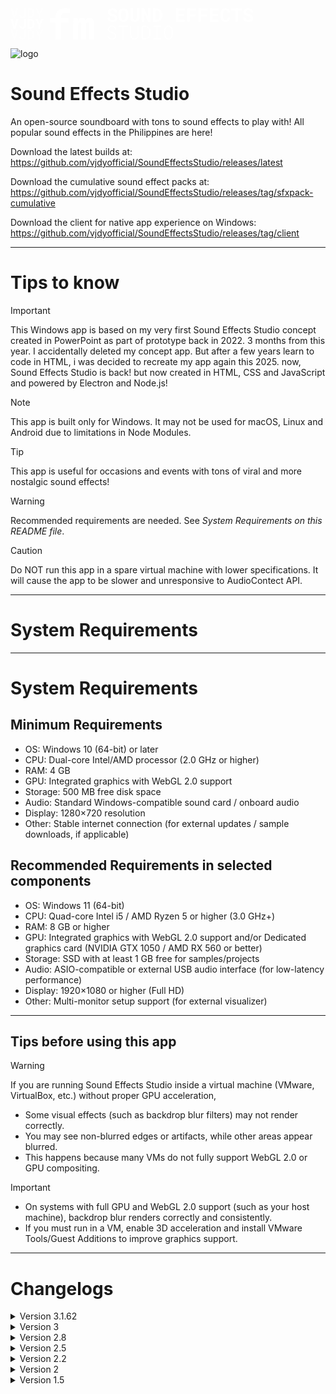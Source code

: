 <svg width="388" height="50" viewBox="0 0 388 50" fill="none" xmlns="http://www.w3.org/2000/svg">
<path d="M4.74093 32.6389L0 17.0081H3.3402L6.00158 27.2175L6.27095 28.2696L6.56187 27.2068L9.23403 17.0081H12.5742L7.82253 32.6389H4.74093Z" fill="white"/>
<path d="M21.7328 17.0081H24.7606L24.7713 27.8402C24.7642 28.5845 24.6205 29.2644 24.3403 29.8799C24.0674 30.4882 23.6903 31.0143 23.209 31.458C22.7277 31.9017 22.1602 32.2453 21.5066 32.4886C20.8601 32.7319 20.1633 32.8536 19.4162 32.8536C18.6261 32.8536 17.9078 32.7534 17.2613 32.553C16.6148 32.3526 16.0617 32.052 15.602 31.6512C15.135 31.2576 14.7723 30.7602 14.5137 30.159C14.2551 29.5578 14.1222 28.8529 14.115 28.0441H17.1535C17.1535 28.4163 17.1894 28.7419 17.2613 29.021C17.3331 29.3002 17.4409 29.5364 17.5845 29.7296C17.7713 29.9658 18.0155 30.1411 18.3172 30.2556C18.6189 30.3701 18.9853 30.4274 19.4162 30.4274C19.761 30.4274 20.0771 30.363 20.3644 30.2342C20.6518 30.0982 20.896 29.9157 21.0971 29.6866C21.2982 29.4576 21.4527 29.1857 21.5604 28.8708C21.6754 28.5487 21.7328 28.2052 21.7328 27.8402V17.0081Z" fill="white"/>
<path d="M27.5189 32.6389V17.0081H31.581C32.3065 17.0081 32.9853 17.0976 33.6175 17.2765C34.2496 17.4483 34.8243 17.6952 35.3414 18.0173C35.794 18.2821 36.1962 18.6077 36.5482 18.9942C36.9074 19.3735 37.2199 19.7886 37.4856 20.2395C37.7945 20.7906 38.0316 21.3989 38.1968 22.0645C38.3692 22.7301 38.4554 23.4386 38.4554 24.1901V25.4784C38.4554 26.2012 38.3764 26.8847 38.2183 27.5288C38.0603 28.173 37.8376 28.7634 37.5503 29.3002C37.2773 29.7797 36.9577 30.2234 36.5913 30.6314C36.225 31.0322 35.8227 31.3685 35.3845 31.6405C34.8745 31.9626 34.3106 32.2095 33.6929 32.3812C33.0823 32.553 32.4286 32.6389 31.7319 32.6389H27.5189ZM30.5682 19.4558V30.2127H31.7319C32.1054 30.2127 32.4538 30.1662 32.777 30.0731C33.1003 29.9801 33.3948 29.8441 33.6606 29.6652C33.9335 29.4791 34.1778 29.2429 34.3933 28.9566C34.6159 28.6632 34.8063 28.3232 34.9643 27.9368C35.0936 27.6004 35.1906 27.2282 35.2552 26.8203C35.3271 26.4052 35.363 25.9579 35.363 25.4784V24.1686C35.363 23.7178 35.3271 23.2919 35.2552 22.8911C35.1906 22.4832 35.0936 22.111 34.9643 21.7747C34.8063 21.3739 34.598 21.016 34.3394 20.7011C34.088 20.3862 33.7935 20.1286 33.4558 19.9282C33.1973 19.7779 32.9099 19.6634 32.5939 19.5846C32.285 19.4987 31.9474 19.4558 31.581 19.4558H30.5682Z" fill="white"/>
<path d="M46.1917 24.2116L49.2841 17.0081H52.6135L47.6786 27.2282L47.6679 32.6389H44.6509L44.6401 27.0994L39.7807 17.0081H43.0993L46.1917 24.2116Z" fill="white"/>
<path d="M4.74093 15.6308L0 0H3.3402L6.00158 10.2094L6.27095 11.2614L6.56187 10.1986L9.23403 0H12.5742L7.82253 15.6308H4.74093Z" fill="white" fill-opacity="0.5"/>
<path d="M21.7328 0H24.7606L24.7713 10.832C24.7642 11.5763 24.6205 12.2563 24.3403 12.8718C24.0674 13.4801 23.6903 14.0061 23.209 14.4499C22.7277 14.8936 22.1602 15.2371 21.5066 15.4805C20.8601 15.7238 20.1633 15.8455 19.4162 15.8455C18.6261 15.8455 17.9078 15.7453 17.2613 15.5449C16.6148 15.3445 16.0617 15.0439 15.602 14.6431C15.135 14.2495 14.7723 13.7521 14.5137 13.1509C14.2551 12.5497 14.1222 11.8447 14.115 11.036H17.1535C17.1535 11.4082 17.1894 11.7338 17.2613 12.0129C17.3331 12.292 17.4409 12.5282 17.5845 12.7215C17.7713 12.9576 18.0155 13.133 18.3172 13.2475C18.6189 13.362 18.9853 13.4193 19.4162 13.4193C19.761 13.4193 20.0771 13.3548 20.3644 13.226C20.6518 13.09 20.896 12.9075 21.0971 12.6785C21.2982 12.4495 21.4527 12.1775 21.5604 11.8626C21.6754 11.5406 21.7328 11.197 21.7328 10.832V0Z" fill="white" fill-opacity="0.5"/>
<path d="M27.5189 15.6308V0H31.581C32.3065 0 32.9853 0.0894617 33.6175 0.268385C34.2496 0.440152 34.8243 0.687066 35.3414 1.00913C35.794 1.27394 36.1962 1.59958 36.5482 1.98605C36.9074 2.36537 37.2199 2.78047 37.4856 3.23136C37.7945 3.78244 38.0316 4.39078 38.1968 5.05638C38.3692 5.72197 38.4554 6.43051 38.4554 7.18199V8.47024C38.4554 9.19309 38.3764 9.87658 38.2183 10.5207C38.0603 11.1648 37.8376 11.7553 37.5503 12.292C37.2773 12.7716 36.9577 13.2153 36.5913 13.6232C36.225 14.024 35.8227 14.3604 35.3845 14.6324C34.8745 14.9544 34.3106 15.2013 33.6929 15.3731C33.0823 15.5449 32.4286 15.6308 31.7319 15.6308H27.5189ZM30.5682 2.44767V13.2046H31.7319C32.1054 13.2046 32.4538 13.158 32.777 13.065C33.1003 12.972 33.3948 12.836 33.6606 12.657C33.9335 12.471 34.1778 12.2348 34.3933 11.9485C34.6159 11.6551 34.8063 11.3151 34.9643 10.9286C35.0936 10.5923 35.1906 10.2201 35.2552 9.81216C35.3271 9.39706 35.363 8.94975 35.363 8.47024V7.16052C35.363 6.70963 35.3271 6.28379 35.2552 5.883C35.1906 5.47506 35.0936 5.1029 34.9643 4.76652C34.8063 4.36573 34.598 4.00789 34.3394 3.69298C34.088 3.37808 33.7935 3.12043 33.4558 2.92003C33.1973 2.76974 32.9099 2.65522 32.5939 2.5765C32.285 2.49061 31.9474 2.44767 31.581 2.44767H30.5682Z" fill="white" fill-opacity="0.5"/>
<path d="M46.1917 7.20346L49.2841 0H52.6135L47.6786 10.2201L47.6679 15.6308H44.6509L44.6401 10.0913L39.7807 0H43.0993L46.1917 7.20346Z" fill="white" fill-opacity="0.5"/>
<path d="M4.74093 49.7853L0 34.1545H3.3402L6.00158 44.3639L6.27095 45.416L6.56187 44.3532L9.23403 34.1545H12.5742L7.82253 49.7853H4.74093Z" fill="white" fill-opacity="0.5"/>
<path d="M21.7328 34.1545H24.7606L24.7713 44.9866C24.7642 45.7309 24.6205 46.4108 24.3403 47.0263C24.0674 47.6346 23.6903 48.1607 23.209 48.6044C22.7277 49.0481 22.1602 49.3917 21.5066 49.635C20.8601 49.8783 20.1633 50 19.4162 50C18.6261 50 17.9078 49.8998 17.2613 49.6994C16.6148 49.499 16.0617 49.1984 15.602 48.7976C15.135 48.404 14.7723 47.9066 14.5137 47.3054C14.2551 46.7042 14.1222 45.9993 14.115 45.1905H17.1535C17.1535 45.5627 17.1894 45.8883 17.2613 46.1675C17.3331 46.4466 17.4409 46.6828 17.5845 46.876C17.7713 47.1122 18.0155 47.2875 18.3172 47.402C18.6189 47.5165 18.9853 47.5738 19.4162 47.5738C19.761 47.5738 20.0771 47.5094 20.3644 47.3806C20.6518 47.2446 20.896 47.0621 21.0971 46.833C21.2982 46.604 21.4527 46.3321 21.5604 46.0172C21.6754 45.6951 21.7328 45.3516 21.7328 44.9866V34.1545Z" fill="white" fill-opacity="0.5"/>
<path d="M27.5189 49.7853V34.1545H31.581C32.3065 34.1545 32.9853 34.244 33.6175 34.4229C34.2496 34.5947 34.8243 34.8416 35.3414 35.1637C35.794 35.4285 36.1962 35.7541 36.5482 36.1406C36.9074 36.5199 37.2199 36.935 37.4856 37.3859C37.7945 37.937 38.0316 38.5453 38.1968 39.2109C38.3692 39.8765 38.4554 40.585 38.4554 41.3365V42.6248C38.4554 43.3476 38.3764 44.0311 38.2183 44.6752C38.0603 45.3194 37.8376 45.9098 37.5503 46.4466C37.2773 46.9261 36.9577 47.3698 36.5913 47.7778C36.225 48.1786 35.8227 48.5149 35.3845 48.7869C34.8745 49.109 34.3106 49.3559 33.6929 49.5276C33.0823 49.6994 32.4286 49.7853 31.7319 49.7853H27.5189ZM30.5682 36.6022V47.3591H31.7319C32.1054 47.3591 32.4538 47.3126 32.777 47.2195C33.1003 47.1265 33.3948 46.9905 33.6606 46.8116C33.9335 46.6255 34.1778 46.3893 34.3933 46.103C34.6159 45.8096 34.8063 45.4697 34.9643 45.0832C35.0936 44.7468 35.1906 44.3746 35.2552 43.9667C35.3271 43.5516 35.363 43.1043 35.363 42.6248V41.3151C35.363 40.8642 35.3271 40.4383 35.2552 40.0375C35.1906 39.6296 35.0936 39.2574 34.9643 38.9211C34.8063 38.5203 34.598 38.1624 34.3394 37.8475C34.088 37.5326 33.7935 37.275 33.4558 37.0746C33.1973 36.9243 32.9099 36.8098 32.5939 36.731C32.285 36.6451 31.9474 36.6022 31.581 36.6022H30.5682Z" fill="white" fill-opacity="0.5"/>
<path d="M46.1917 41.358L49.2841 34.1545H52.6135L47.6786 44.3746L47.6679 49.7853H44.6509L44.6401 44.2458L39.7807 34.1545H43.0993L46.1917 41.358Z" fill="white" fill-opacity="0.5"/>
<path d="M71.8733 49.9638V22.2483H62.8896V15.7697H71.8733V13.9052C71.8733 11.6508 72.2318 9.65987 72.9488 7.93226C73.6658 6.20465 74.6886 4.75093 76.0172 3.5711C77.3457 2.39127 78.959 1.50639 80.857 0.916476C82.7549 0.305492 84.8743 0 87.2152 0C87.9533 0 88.6597 0.0316026 89.3346 0.0948079C90.0305 0.136945 90.7053 0.20015 91.3591 0.284424C92.0128 0.368697 92.6665 0.463505 93.3203 0.568847C93.9951 0.674189 94.691 0.790066 95.408 0.916476L94.8387 7.80585C94.0373 7.6373 93.1305 7.48982 92.1182 7.36341C91.106 7.237 89.9145 7.1738 88.5437 7.1738C87.0675 7.1738 85.8128 7.34235 84.7794 7.67944C83.7461 8.01653 82.9237 8.51164 82.3121 9.16476C81.7638 9.71254 81.3526 10.3867 81.0784 11.1873C80.8253 11.9879 80.6988 12.8939 80.6988 13.9052V15.7697H93.0356V22.2483H80.6988V49.9638H71.8733Z" fill="white"/>
<path d="M107.745 15.7697L107.998 19.9097C108.652 18.4349 109.548 17.2761 110.687 16.4334C111.847 15.5696 113.249 15.1377 114.894 15.1377C115.695 15.1377 116.412 15.2325 117.045 15.4221C117.677 15.6117 118.226 15.9067 118.69 16.307C119.048 16.6019 119.354 16.9601 119.607 17.3814C119.881 17.7817 120.113 18.2453 120.303 18.772C120.598 18.2663 120.925 17.8134 121.284 17.413C121.663 16.9917 122.074 16.6335 122.517 16.3386C123.066 15.9593 123.688 15.6644 124.384 15.4537C125.08 15.243 125.839 15.1377 126.661 15.1377C127.695 15.1377 128.654 15.3273 129.54 15.7065C130.447 16.0857 131.237 16.6862 131.912 17.5079C132.566 18.3506 133.072 19.4356 133.431 20.7629C133.81 22.0692 134 23.6704 134 25.5665V49.9638H125.997V25.5349C125.997 24.8818 125.923 24.3446 125.775 23.9232C125.649 23.5018 125.47 23.1647 125.238 22.9119C125.006 22.6802 124.732 22.5221 124.415 22.4379C124.12 22.3325 123.814 22.2799 123.498 22.2799C123.161 22.2799 122.855 22.322 122.581 22.4063C122.328 22.4905 122.085 22.6064 121.853 22.7539C121.663 22.9014 121.495 23.0699 121.347 23.2595C121.199 23.4281 121.073 23.6282 120.967 23.86C120.967 23.9021 120.967 23.9969 120.967 24.1444C120.967 24.2919 120.967 24.492 120.967 24.7449V49.9638H113.217V25.5033C113.217 24.8502 113.154 24.313 113.027 23.8916C112.901 23.4702 112.732 23.1437 112.521 22.9119C112.289 22.6802 112.026 22.5221 111.731 22.4379C111.435 22.3325 111.119 22.2799 110.782 22.2799C110.402 22.2799 110.065 22.3431 109.769 22.4695C109.474 22.5959 109.21 22.775 108.978 23.0067C108.81 23.1753 108.662 23.3754 108.536 23.6072C108.409 23.8389 108.293 24.0917 108.188 24.3656V49.9638H100.185V15.7697H107.745Z" fill="white"/>
<path d="M166.742 16.1108C166.742 15.729 166.673 15.3716 166.536 15.0387C166.408 14.7058 166.188 14.3925 165.874 14.0988C165.55 13.8149 165.128 13.5554 164.608 13.3204C164.098 13.0757 163.461 12.8505 162.696 12.6449C161.509 12.3218 160.464 11.9301 159.561 11.47C158.669 11.0098 157.938 10.5056 157.369 9.95728C156.8 9.40899 156.368 8.80196 156.074 8.13618C155.79 7.47041 155.647 6.74588 155.647 5.96262C155.647 5.06186 155.839 4.24433 156.221 3.51001C156.604 2.7757 157.134 2.14909 157.81 1.63017C158.487 1.11126 159.287 0.714731 160.209 0.440587C161.131 0.156653 162.132 0.0146862 163.211 0.0146862C164.329 0.0146862 165.349 0.176235 166.271 0.499332C167.203 0.82243 168.002 1.27281 168.67 1.85047C169.337 2.43792 169.856 3.13307 170.229 3.93591C170.602 4.73876 170.788 5.61994 170.788 6.57944H166.757C166.737 6.09969 166.649 5.6591 166.492 5.25768C166.345 4.85625 166.124 4.50868 165.83 4.21495C165.526 3.93102 165.148 3.71073 164.697 3.55407C164.255 3.38763 163.735 3.30441 163.137 3.30441C162.588 3.30441 162.097 3.37294 161.666 3.51001C161.244 3.63729 160.886 3.81842 160.591 4.0534C160.297 4.29818 160.072 4.587 159.915 4.91989C159.767 5.24299 159.694 5.59546 159.694 5.9773C159.694 6.37873 159.792 6.74099 159.988 7.06409C160.194 7.38718 160.488 7.67601 160.871 7.93057C161.254 8.19493 161.715 8.4348 162.254 8.6502C162.803 8.8656 163.421 9.06631 164.108 9.25234C164.844 9.45794 165.545 9.70761 166.212 10.0013C166.879 10.2951 167.492 10.6328 168.052 11.0147C168.895 11.6413 169.567 12.3707 170.067 13.2029C170.568 14.0352 170.818 14.9947 170.818 16.0814C170.818 17.0214 170.627 17.8585 170.244 18.5928C169.871 19.3173 169.351 19.9292 168.684 20.4286C168.017 20.9377 167.223 21.3244 166.301 21.5888C165.378 21.8433 164.373 21.9706 163.284 21.9706C162.215 21.9706 161.155 21.814 160.106 21.5007C159.066 21.1776 158.159 20.7076 157.384 20.0908C156.648 19.4838 156.064 18.769 155.633 17.9466C155.211 17.1242 155 16.1598 155 15.0534H159.061C159.081 15.6996 159.194 16.2528 159.4 16.7129C159.606 17.1731 159.895 17.5501 160.268 17.8438C160.631 18.1375 161.067 18.3529 161.577 18.49C162.097 18.6271 162.666 18.6956 163.284 18.6956C163.833 18.6956 164.319 18.632 164.741 18.5047C165.172 18.3774 165.535 18.2012 165.83 17.976C166.124 17.7508 166.35 17.4815 166.507 17.1682C166.663 16.8451 166.742 16.4927 166.742 16.1108Z" fill="white"/>
<path d="M188.666 12.5714C188.666 13.4918 188.583 14.368 188.416 15.2003C188.249 16.0227 188.009 16.7864 187.695 17.4913C187.362 18.1963 186.95 18.8425 186.459 19.4299C185.969 20.0174 185.409 20.5069 184.782 20.8985C184.213 21.2412 183.585 21.5056 182.898 21.6916C182.221 21.8874 181.491 21.9853 180.706 21.9853C179.872 21.9853 179.102 21.8776 178.396 21.6622C177.689 21.4468 177.047 21.1433 176.468 20.7517C175.899 20.3405 175.389 19.846 174.938 19.2684C174.487 18.6809 174.109 18.02 173.805 17.2857C173.53 16.6101 173.319 15.8758 173.172 15.0828C173.035 14.2897 172.966 13.4526 172.966 12.5714V9.45794C172.966 8.51802 173.045 7.62706 173.202 6.78505C173.368 5.94304 173.609 5.16466 173.923 4.44993C174.227 3.77437 174.594 3.16244 175.026 2.61415C175.468 2.06587 175.973 1.59591 176.542 1.20427C177.101 0.82243 177.729 0.528705 178.425 0.323097C179.122 0.11749 179.877 0.0146862 180.691 0.0146862C181.515 0.0146862 182.285 0.122385 183.001 0.337784C183.727 0.543391 184.379 0.842012 184.958 1.23364C185.537 1.6057 186.042 2.05607 186.474 2.58478C186.915 3.11348 187.293 3.69604 187.607 4.33244C187.95 5.05696 188.21 5.85002 188.387 6.71162C188.573 7.57321 188.666 8.48865 188.666 9.45794V12.5714ZM184.473 9.42857C184.473 8.88029 184.443 8.36137 184.384 7.87183C184.335 7.3725 184.252 6.91233 184.134 6.49132C183.987 5.96262 183.791 5.49266 183.546 5.08144C183.3 4.66044 183.011 4.31776 182.677 4.0534C182.413 3.85759 182.113 3.70583 181.78 3.59813C181.456 3.49043 181.093 3.43658 180.691 3.43658C180.308 3.43658 179.96 3.48554 179.646 3.58344C179.342 3.68135 179.068 3.82332 178.822 4.00935C178.489 4.28349 178.204 4.62617 177.969 5.03738C177.743 5.4486 177.567 5.92835 177.439 6.47664C177.341 6.89764 177.268 7.35781 177.219 7.85714C177.179 8.35647 177.16 8.88029 177.16 9.42857V12.5714C177.16 13.0903 177.179 13.5897 177.219 14.0694C177.258 14.5492 177.326 14.9947 177.425 15.4059C177.532 15.9248 177.689 16.3996 177.895 16.8304C178.111 17.2514 178.361 17.5941 178.646 17.8585C178.911 18.0935 179.21 18.2746 179.543 18.4019C179.887 18.5292 180.274 18.5928 180.706 18.5928C181.118 18.5928 181.495 18.534 181.839 18.4166C182.182 18.2991 182.486 18.1277 182.751 17.9025C183.085 17.6284 183.364 17.2857 183.59 16.8745C183.825 16.4535 184.012 15.9786 184.149 15.4499C184.257 15.0387 184.335 14.5883 184.384 14.0988C184.443 13.6093 184.473 13.1001 184.473 12.5714V9.42857Z" fill="white"/>
<path d="M206.088 0.308411L206.103 14.4806C206.103 15.6751 205.936 16.7374 205.602 17.6676C205.279 18.5977 204.808 19.381 204.19 20.0174C203.562 20.6636 202.797 21.1531 201.894 21.486C201.002 21.8189 199.981 21.9853 198.834 21.9853C197.755 21.9853 196.779 21.8189 195.906 21.486C195.042 21.1531 194.302 20.6684 193.684 20.032C193.066 19.3956 192.585 18.6124 192.242 17.6822C191.908 16.7423 191.741 15.6751 191.741 14.4806L191.756 0.308411H195.891L195.906 14.4806C195.915 15.1954 195.984 15.822 196.112 16.3605C196.249 16.899 196.45 17.3445 196.715 17.6969C196.96 18.02 197.259 18.2648 197.612 18.4312C197.966 18.5879 198.373 18.6662 198.834 18.6662C199.334 18.6662 199.775 18.583 200.158 18.4166C200.55 18.2403 200.874 17.9809 201.129 17.6382C201.404 17.2857 201.61 16.8451 201.747 16.3164C201.884 15.7877 201.958 15.1758 201.968 14.4806L201.983 0.308411H206.088Z" fill="white"/>
<path d="M224.039 21.6916H219.919L213.96 7.9012V21.6916H209.796V0.308411H213.96L219.875 14.0401L219.89 0.308411H224.039V21.6916Z" fill="white"/>
<path d="M227.924 21.6916V0.308411H233.471C234.462 0.308411 235.389 0.430797 236.252 0.675567C237.115 0.910547 237.9 1.24833 238.606 1.68892C239.224 2.05118 239.774 2.49666 240.254 3.02537C240.745 3.54428 241.172 4.11215 241.534 4.72897C241.956 5.48287 242.28 6.31509 242.506 7.22563C242.741 8.13618 242.859 9.10547 242.859 10.1335V11.8959C242.859 12.8847 242.751 13.8198 242.535 14.7009C242.319 15.5821 242.015 16.3899 241.623 17.1242C241.25 17.7802 240.813 18.3872 240.313 18.9453C239.813 19.4935 239.264 19.9537 238.665 20.3258C237.969 20.7664 237.199 21.1041 236.355 21.3391C235.521 21.5741 234.629 21.6916 233.677 21.6916H227.924ZM232.088 3.65688V18.3725H233.677C234.187 18.3725 234.663 18.3089 235.104 18.1816C235.546 18.0543 235.948 17.8683 236.311 17.6235C236.684 17.3689 237.017 17.0458 237.311 16.6542C237.616 16.2528 237.876 15.7877 238.091 15.259C238.268 14.7988 238.4 14.2897 238.489 13.7316C238.587 13.1638 238.636 12.5518 238.636 11.8959V10.1041C238.636 9.48732 238.587 8.90476 238.489 8.35647C238.4 7.7984 238.268 7.28927 238.091 6.82911C237.876 6.28082 237.591 5.79128 237.238 5.36048C236.895 4.92968 236.492 4.57721 236.031 4.30307C235.678 4.09746 235.286 3.94081 234.854 3.83311C234.432 3.71562 233.971 3.65688 233.471 3.65688H232.088Z" fill="white"/>
<path d="M277.393 12.3218H268.594V18.3578H278.879V21.6916H264.445V0.308411H278.835V3.67156H268.594V9.06141H277.393V12.3218Z" fill="white"/>
<path d="M295.904 12.8358H286.722V21.6916H282.572V0.308411H297.051V3.67156H286.722V9.48732H295.904V12.8358Z" fill="white"/>
<path d="M314.002 12.8358H304.82V21.6916H300.671V0.308411H315.15V3.67156H304.82V9.48732H314.002V12.8358Z" fill="white"/>
<path d="M331.689 12.3218H322.889V18.3578H333.175V21.6916H318.74V0.308411H333.131V3.67156H322.889V9.06141H331.689V12.3218Z" fill="white"/>
<path d="M351.479 14.9947C351.411 16.0717 351.175 17.0409 350.773 17.9025C350.381 18.7641 349.851 19.4984 349.184 20.1055C348.517 20.7125 347.722 21.1825 346.8 21.5154C345.878 21.8385 344.858 22 343.74 22C342.857 22 342.038 21.8874 341.282 21.6622C340.537 21.4272 339.865 21.0943 339.266 20.6636C338.717 20.2621 338.227 19.7775 337.795 19.2096C337.373 18.6417 337.015 18.0151 336.721 17.3298C336.436 16.6444 336.216 15.8905 336.059 15.0681C335.912 14.2457 335.838 13.3743 335.838 12.4539V9.57543C335.838 8.71384 335.907 7.89631 336.044 7.12283C336.181 6.33956 336.387 5.61504 336.662 4.94927C336.976 4.13663 337.388 3.41211 337.898 2.7757C338.408 2.1393 338.987 1.6008 339.634 1.16021C340.213 0.788162 340.846 0.504228 341.532 0.308411C342.229 0.102804 342.974 0 343.769 0C344.946 0 345.991 0.166444 346.903 0.499332C347.825 0.832221 348.61 1.30708 349.257 1.9239C349.905 2.54072 350.415 3.29462 350.788 4.18558C351.16 5.07655 351.396 6.08011 351.494 7.19626H347.374C347.335 6.55986 347.237 6.00178 347.08 5.52203C346.933 5.04228 346.717 4.64085 346.432 4.31776C346.138 4.00445 345.77 3.76947 345.329 3.61282C344.897 3.44637 344.377 3.36315 343.769 3.36315C343.445 3.36315 343.141 3.39742 342.857 3.46595C342.582 3.53449 342.327 3.63729 342.092 3.77437C341.689 4.00935 341.346 4.34713 341.062 4.78772C340.787 5.21851 340.566 5.72274 340.399 6.3004C340.272 6.75078 340.179 7.25011 340.12 7.7984C340.061 8.33689 340.032 8.91945 340.032 9.54606V12.4539C340.032 13.3057 340.076 14.0694 340.164 14.745C340.262 15.4108 340.409 15.9933 340.605 16.4927C340.743 16.8353 340.905 17.1389 341.091 17.4032C341.287 17.6676 341.508 17.8878 341.753 18.0641C342.018 18.2599 342.312 18.4068 342.636 18.5047C342.97 18.5928 343.337 18.6368 343.74 18.6368C344.279 18.6368 344.765 18.5683 345.196 18.4312C345.628 18.2942 345.996 18.0788 346.3 17.785C346.604 17.4913 346.844 17.1144 347.021 16.6542C347.197 16.194 347.305 15.6409 347.345 14.9947H351.479Z" fill="white"/>
<path d="M370.446 3.67156H363.839V21.6916H359.69V3.67156H353.171V0.308411H370.446V3.67156Z" fill="white"/>
<path d="M383.924 16.1108C383.924 15.729 383.855 15.3716 383.718 15.0387C383.591 14.7058 383.37 14.3925 383.056 14.0988C382.732 13.8149 382.311 13.5554 381.791 13.3204C381.281 13.0757 380.643 12.8505 379.878 12.6449C378.691 12.3218 377.646 11.9301 376.744 11.47C375.851 11.0098 375.12 10.5056 374.551 9.95728C373.982 9.40899 373.551 8.80196 373.256 8.13618C372.972 7.47041 372.83 6.74588 372.83 5.96262C372.83 5.06186 373.021 4.24433 373.403 3.51001C373.786 2.7757 374.316 2.14909 374.993 1.63017C375.669 1.11126 376.469 0.714731 377.391 0.440587C378.313 0.156653 379.314 0.0146862 380.393 0.0146862C381.511 0.0146862 382.531 0.176235 383.453 0.499332C384.385 0.82243 385.185 1.27281 385.852 1.85047C386.519 2.43792 387.039 3.13307 387.411 3.93591C387.784 4.73876 387.971 5.61994 387.971 6.57944H383.939C383.919 6.09969 383.831 5.6591 383.674 5.25768C383.527 4.85625 383.306 4.50868 383.012 4.21495C382.708 3.93102 382.33 3.71073 381.879 3.55407C381.437 3.38763 380.918 3.30441 380.319 3.30441C379.77 3.30441 379.279 3.37294 378.848 3.51001C378.426 3.63729 378.068 3.81842 377.774 4.0534C377.479 4.29818 377.254 4.587 377.097 4.91989C376.95 5.24299 376.876 5.59546 376.876 5.9773C376.876 6.37873 376.974 6.74099 377.17 7.06409C377.376 7.38718 377.671 7.67601 378.053 7.93057C378.436 8.19493 378.897 8.4348 379.436 8.6502C379.986 8.8656 380.604 9.06631 381.29 9.25234C382.026 9.45794 382.727 9.70761 383.394 10.0013C384.061 10.2951 384.675 10.6328 385.234 11.0147C386.077 11.6413 386.749 12.3707 387.25 13.2029C387.75 14.0352 388 14.9947 388 16.0814C388 17.0214 387.809 17.8585 387.426 18.5928C387.053 19.3173 386.533 19.9292 385.866 20.4286C385.199 20.9377 384.405 21.3244 383.483 21.5888C382.561 21.8433 381.555 21.9706 380.466 21.9706C379.397 21.9706 378.338 21.814 377.288 21.5007C376.248 21.1776 375.341 20.7076 374.566 20.0908C373.83 19.4838 373.247 18.769 372.815 17.9466C372.393 17.1242 372.182 16.1598 372.182 15.0534H376.243C376.263 15.6996 376.376 16.2528 376.582 16.7129C376.788 17.1731 377.077 17.5501 377.45 17.8438C377.813 18.1375 378.249 18.3529 378.759 18.49C379.279 18.6271 379.848 18.6956 380.466 18.6956C381.016 18.6956 381.501 18.632 381.923 18.5047C382.355 18.3774 382.718 18.2012 383.012 17.976C383.306 17.7508 383.532 17.4815 383.689 17.1682C383.846 16.8451 383.924 16.4927 383.924 16.1108Z" fill="white"/>
<path d="M167.586 44.4412C167.596 43.6863 167.429 43.049 167.085 42.5294C166.75 42 166.322 41.5539 165.801 41.1912C165.27 40.8382 164.685 40.5392 164.045 40.2941C163.406 40.049 162.786 39.8333 162.186 39.6471C161.468 39.4216 160.73 39.152 159.973 38.8382C159.215 38.5245 158.531 38.1471 157.922 37.7059C157.253 37.2255 156.707 36.652 156.284 35.9853C155.861 35.3186 155.644 34.5 155.634 33.5294C155.634 32.6373 155.831 31.848 156.225 31.1618C156.628 30.4657 157.149 29.8824 157.789 29.4118C158.428 28.951 159.151 28.6029 159.958 28.3676C160.764 28.1225 161.576 28 162.392 28C163.307 28 164.173 28.152 164.989 28.4559C165.816 28.75 166.539 29.1667 167.159 29.7059C167.788 30.2451 168.29 30.902 168.664 31.6765C169.037 32.4412 169.239 33.2941 169.269 34.2353H167.483C167.404 33.5392 167.232 32.9069 166.967 32.3382C166.701 31.7598 166.347 31.2647 165.904 30.8529C165.471 30.4412 164.955 30.1225 164.355 29.8971C163.765 29.6716 163.111 29.5588 162.392 29.5588C161.792 29.5588 161.197 29.6422 160.607 29.8088C160.017 29.9657 159.491 30.2059 159.028 30.5294C158.556 30.8627 158.172 31.2745 157.877 31.7647C157.592 32.2549 157.449 32.8333 157.449 33.5C157.449 34.2157 157.617 34.8235 157.951 35.3235C158.286 35.8137 158.713 36.2304 159.235 36.5735C159.746 36.9167 160.317 37.2059 160.946 37.4412C161.576 37.6667 162.176 37.8676 162.747 38.0441C163.524 38.2794 164.306 38.5686 165.093 38.9118C165.89 39.2451 166.617 39.6618 167.277 40.1618C167.906 40.652 168.418 41.25 168.811 41.9559C169.214 42.652 169.416 43.4706 169.416 44.4118C169.416 45.3529 169.21 46.1716 168.796 46.8676C168.393 47.5637 167.867 48.1422 167.218 48.6029C166.568 49.0735 165.831 49.4265 165.004 49.6618C164.178 49.8873 163.342 50 162.496 50C161.492 50 160.514 49.8431 159.559 49.5294C158.615 49.2059 157.794 48.7353 157.095 48.1176C156.466 47.5882 155.969 46.9559 155.605 46.2206C155.241 45.4853 155.039 44.6618 155 43.75H156.785C156.874 44.5147 157.076 45.1912 157.39 45.7794C157.715 46.3578 158.133 46.848 158.645 47.25C159.146 47.652 159.722 47.9559 160.371 48.1618C161.03 48.3578 161.738 48.4559 162.496 48.4559C163.125 48.4559 163.745 48.3775 164.355 48.2206C164.965 48.0637 165.506 47.8186 165.978 47.4853C166.46 47.1618 166.849 46.75 167.144 46.25C167.439 45.7402 167.586 45.1373 167.586 44.4412Z" fill="white"/>
<path d="M187.934 29.8529H181.088V49.7059H179.361L179.376 29.8529H172.515V28.2941H187.934V29.8529Z" fill="white"/>
<path d="M205.08 28.2941L205.095 42.8088C205.095 43.7794 204.933 44.701 204.608 45.5735C204.283 46.4363 203.826 47.1961 203.236 47.8529C202.645 48.5098 201.937 49.0343 201.111 49.4265C200.294 49.8088 199.375 50 198.352 50C197.319 50 196.389 49.8088 195.563 49.4265C194.737 49.0441 194.033 48.5196 193.453 47.8529C192.872 47.2059 192.42 46.4461 192.095 45.5735C191.78 44.701 191.618 43.7794 191.608 42.8088L191.623 28.2941H193.29L193.335 42.8088C193.345 43.5441 193.463 44.25 193.689 44.9265C193.915 45.6029 194.24 46.201 194.663 46.7206C195.086 47.25 195.607 47.6716 196.227 47.9853C196.847 48.299 197.555 48.4559 198.352 48.4559C199.148 48.4559 199.852 48.299 200.462 47.9853C201.081 47.6716 201.603 47.25 202.026 46.7206C202.449 46.201 202.768 45.6029 202.985 44.9265C203.211 44.2402 203.334 43.5343 203.354 42.8088L203.383 28.2941H205.08Z" fill="white"/>
<path d="M210.053 49.7059V28.2941H215.232C216.068 28.3137 216.85 28.4265 217.578 28.6324C218.316 28.8382 218.99 29.1225 219.599 29.4853C220.337 29.9069 220.987 30.4314 221.547 31.0588C222.108 31.6765 222.57 32.3725 222.934 33.1471C223.269 33.8529 223.524 34.6127 223.702 35.4265C223.888 36.2304 223.987 37.0735 223.997 37.9559V40.0588C223.997 40.9118 223.908 41.7402 223.731 42.5441C223.554 43.348 223.298 44.098 222.964 44.7941C222.629 45.5 222.211 46.152 221.71 46.75C221.218 47.348 220.657 47.8578 220.027 48.2794C219.378 48.7206 218.65 49.0637 217.844 49.3088C217.037 49.5539 216.166 49.6863 215.232 49.7059H210.053ZM211.809 29.8088V48.2059H215.232C216.009 48.1863 216.722 48.0735 217.371 47.8676C218.021 47.652 218.601 47.3578 219.113 46.9853C219.644 46.6127 220.111 46.1618 220.514 45.6324C220.918 45.1029 221.247 44.5196 221.503 43.8824C221.739 43.3039 221.916 42.6912 222.034 42.0441C222.162 41.3971 222.231 40.7353 222.241 40.0588V37.9118C222.231 37.2255 222.157 36.5539 222.019 35.8971C221.892 35.2402 221.705 34.6176 221.459 34.0294C221.154 33.3137 220.755 32.6618 220.263 32.0735C219.772 31.4755 219.186 30.9951 218.508 30.6324C218.055 30.3775 217.553 30.1814 217.003 30.0441C216.452 29.8971 215.861 29.8186 215.232 29.8088H211.809Z" fill="white"/>
<path d="M228.423 28.2941H240.862V29.8824H235.476V48.1324H240.862V49.7059H228.423V48.1324H233.647V29.8824H228.423V28.2941Z" fill="white"/>
<path d="M260 40.4265C259.99 41.152 259.926 41.8971 259.808 42.6618C259.69 43.4167 259.508 44.1471 259.262 44.8529C259.016 45.5686 258.702 46.2402 258.318 46.8676C257.934 47.4853 257.477 48.0245 256.946 48.4853C256.414 48.9559 255.805 49.3284 255.116 49.6029C254.427 49.8676 253.66 50 252.814 50C251.958 50 251.186 49.8676 250.497 49.6029C249.809 49.3284 249.199 48.9559 248.668 48.4853C248.137 48.0245 247.674 47.4804 247.281 46.8529C246.897 46.2255 246.582 45.5588 246.336 44.8529C246.081 44.1373 245.889 43.402 245.761 42.6471C245.633 41.8922 245.564 41.152 245.554 40.4265V37.5882C245.564 36.8627 245.628 36.1225 245.746 35.3676C245.874 34.6029 246.066 33.8676 246.322 33.1618C246.568 32.4461 246.882 31.7794 247.266 31.1618C247.65 30.5343 248.107 29.9804 248.638 29.5C249.169 29.0392 249.779 28.6765 250.468 28.4118C251.157 28.1373 251.929 28 252.785 28C253.631 28 254.398 28.1373 255.086 28.4118C255.775 28.6765 256.39 29.0392 256.931 29.5C257.462 29.9706 257.919 30.5196 258.303 31.1471C258.687 31.7745 259.006 32.4412 259.262 33.1471C259.508 33.8627 259.69 34.6029 259.808 35.3676C259.926 36.1225 259.99 36.8627 260 37.5882V40.4265ZM258.274 37.5588C258.264 36.9902 258.22 36.402 258.141 35.7941C258.062 35.1863 257.934 34.5833 257.757 33.9853C257.58 33.4069 257.349 32.8529 257.064 32.3235C256.788 31.7843 256.449 31.3137 256.046 30.9118C255.642 30.5098 255.17 30.1912 254.629 29.9559C254.088 29.7206 253.473 29.6029 252.785 29.6029C252.086 29.6029 251.466 29.7255 250.925 29.9706C250.394 30.2059 249.927 30.5196 249.524 30.9118C249.12 31.3235 248.776 31.7941 248.491 32.3235C248.215 32.8529 247.994 33.4118 247.827 34C247.65 34.598 247.517 35.201 247.428 35.8088C247.35 36.4167 247.305 37 247.296 37.5588V40.4265C247.305 40.9853 247.35 41.5735 247.428 42.1912C247.517 42.799 247.65 43.3971 247.827 43.9853C248.004 44.5833 248.23 45.152 248.505 45.6912C248.791 46.2206 249.135 46.6863 249.538 47.0882C249.942 47.4902 250.414 47.8137 250.955 48.0588C251.496 48.2941 252.116 48.4118 252.814 48.4118C253.503 48.4118 254.117 48.2941 254.659 48.0588C255.2 47.8137 255.672 47.4902 256.075 47.0882C256.478 46.6863 256.818 46.2206 257.093 45.6912C257.369 45.152 257.595 44.5882 257.772 44C257.949 43.4118 258.072 42.8137 258.141 42.2059C258.22 41.5882 258.264 40.9951 258.274 40.4265V37.5588Z" fill="white"/>
</svg>

![logo](https://github.com/user-attachments/assets/1f1a4b04-396b-4c8a-8fb5-f7ed48d0c471)

# Sound Effects Studio
An open-source soundboard with tons to sound effects to play with! All popular sound effects in the Philippines are here!

Download the latest builds at: https://github.com/vjdyofficial/SoundEffectsStudio/releases/latest

Download the cumulative sound effect packs at: https://github.com/vjdyofficial/SoundEffectsStudio/releases/tag/sfxpack-cumulative

Download the client for native app experience on Windows: https://github.com/vjdyofficial/SoundEffectsStudio/releases/tag/client

<hr>

# Tips to know

> [!IMPORTANT]
> This Windows app is based on my very first Sound Effects Studio concept created in PowerPoint as part of prototype back in 2022. 3 months from this year. I accidentally deleted my concept app. But after a few years learn to code in HTML, i was decided to recreate my app again this 2025. now, Sound Effects Studio is back! but now created in HTML, CSS and JavaScript and powered by Electron and Node.js!

> [!NOTE]
> This app is built only for Windows. It may not be used for macOS, Linux and Android due to limitations in Node Modules.

> [!TIP]
> This app is useful for occasions and events with tons of viral and more nostalgic sound effects!

> [!WARNING]
> Recommended requirements are needed. See _System Requirements on this README file_.

> [!CAUTION]
> Do NOT run this app in a spare virtual machine with lower specifications. It will cause the app to be slower and unresponsive to AudioContect API.

<hr>

# System Requirements


<hr>

# System Requirements

## Minimum Requirements
- OS: Windows 10 (64-bit) or later
- CPU: Dual-core Intel/AMD processor (2.0 GHz or higher)
- RAM: 4 GB
- GPU: Integrated graphics with WebGL 2.0 support
- Storage: 500 MB free disk space
- Audio: Standard Windows-compatible sound card / onboard audio
- Display: 1280×720 resolution
- Other: Stable internet connection (for external updates / sample downloads, if applicable)

## Recommended Requirements in selected components
- OS: Windows 11 (64-bit)
- CPU: Quad-core Intel i5 / AMD Ryzen 5 or higher (3.0 GHz+)
- RAM: 8 GB or higher
- GPU: Integrated graphics with WebGL 2.0 support and/or Dedicated graphics card (NVIDIA GTX 1050 / AMD RX 560 or better)
- Storage: SSD with at least 1 GB free for samples/projects
- Audio: ASIO-compatible or external USB audio interface (for low-latency performance)
- Display: 1920×1080 or higher (Full HD)
- Other: Multi-monitor setup support (for external visualizer)

<hr>

## Tips before using this app

> [!WARNING]
> If you are running Sound Effects Studio inside a virtual machine (VMware, VirtualBox, etc.) without proper GPU acceleration,
> - Some visual effects (such as backdrop blur filters) may not render correctly.
> - You may see non-blurred edges or artifacts, while other areas appear blurred.
> - This happens because many VMs do not fully support WebGL 2.0 or GPU compositing.

> [!IMPORTANT]
> - On systems with full GPU and WebGL 2.0 support (such as your host machine), backdrop blur renders correctly and consistently.
> - If you must run in a VM, enable 3D acceleration and install VMware Tools/Guest Additions to improve graphics support.

<hr>

# Changelogs
<details name="accordion">
<summary>Version 3.1.62</summary>
  
  <strong>NEW CHANGES</strong>
  
  - Volume Controls are no longer a dialog anymore. its now showing on the right side of the Sampler.
  - App Version Updates: update to **Electron 38.1.2**, **Chromium 140** and **Node.js 22.19.0**.
  - Can now be install as a local account only using our installer! (See the **Installation process** category.)
  - Fixed issue on **Right Side Menu not hiding while click Install/Update Pack**.
  - Common issues on app has been fixed.

<hr>

  <strong>NEW FEATURES</strong>
  
  - Added the verison number on About Screen for different systems, **Electron, Chromium and Node.js**
</details>

<details name="accordion">
<summary>Version 3</summary>
  
  <strong>NEW CHANGES</strong>
  
  - Dropdown Menu is now Right Side Menu
  - Debug is now **disabled permanently** to avoid _reverse engineering_.
  - Fixed slow downloading issue on some virtual machines or on slow internet using Powershell for installing SFX packs. it now uses `Start-BitTransfer` command.
  - The resources of the app is now larger at 300MB+ due to `node-modules` which is important for the app to work.
  - The default windows are now followed the color scheme as if the contents are blank.
  - The splash screen now has Mica Effect for Windows 11 users. also same as VU Meter and Clock.
  - The Average dB are started at -32.

<hr>

  <strong>NEW FEATURES</strong>
  
  - Added **Clock** widget to the app! Enable it in `More Options > Widgets > Clock`.
  - Added VU Meter and Clock Positioning. Access it by right clicking the `Tray Icon`. the tray icon which is the text **fm** is hidden by default. be sure it access it.
  - Added the profile icon to see what User is logged in on Windows.
  - Added 2 View Mode on VU Meter to see the 2 VU Meters on 2 sources.
</details>

<details name="accordion">
<summary>Version 2.8</summary>
  
  <strong>NEW CHANGES</strong>
  
  - Fixed issue on AudioContext which uses more CPU if sound elements are not disconnected. (this was related to choppy audio)
  - Redesigned VU Meter Graphic and New UI Changes on VU Meter
  - More options are now categorized.
  - 3 Window-Related Buttons are now using Segoe Fluent Icons as the icon strapper.

<hr>

  <strong>NEW FEATURES</strong>
  
  - Added _Cumulative Sound Effect Pack Info_ which you can now install pack directly to the app and see the number of samples preloaded.
  - Added _No Content available_ error screen if the buttons are empty.
  - Added _Performance Mode_ to reduce the app resources (useful if the app is lagging)
  - Added Inactive Title Bar styling which is now same as what Windows Apps do.
  - Added M3 Expressive Inspired animation to buttons (certain buttons)
</details>

<details name="accordion">
<summary>Version 2.5</summary>
  
  <strong>NEW CHANGES</strong>
  
  - Fixed issue on App not initialised if the audio devices are empty.
  - Fixed UI Layout For Volume Controls.
  - On Clicking Close Button, instead of first Close the entire app, it will now close first the dialogs if open.
  - Updated Battery Indicator.
  - The use of WebAudioAPI AudioContext is now only one code due to high CPU usage.
  - System UI Font now changed to Use Source Sans Font.
  - Some Input Type Range with the connection of Stylesheet Class `monosource_range` and `monosource_knob` will now update every Request Animation Frame instance.

<hr>

  <strong>NEW FEATURES</strong>
  
  - Added External Visualiser and VU Meter for happy experience!
  - Added Audio Test on Settings to test audio first before the event.
  - Added Hide Offensive Sound Effects option in Settings to prevent sound effects with offensive things from showing during event.
  - Added Sound Settings and Volume Mixer option in More Options to open Windows Settings related to it. Pressing Shift key while clicking them will open the legacy Windows Settings related to it.
</details>

<details name="accordion">
<summary>Version 2.2</summary>
  
  - Added new visualizer and peak monitor <br>
  - Some dialogs now have close animation <br>
  - Added System Volume for controlling it easier (powered by loudness) <br>
  - Added a new Settings (can now customize the app's settings) <br>
  - Fixed `Alt + F4` not working <br>
  - The About Screen is now redesigned same as it shown on my Android App.
  - The categorization is now added for easy access to Sound Effects in categorized way.
</details>

<details name="accordion">
<summary>Version 2</summary>
  
  - Added the Windows native 3 buttons <br>
  - Disabled title bar for custom styling <br>
  - Fixed issues to container in the app list <br>
  - Added the new Splash Screen <br>
  - SFX folder will remove for save space (downloading SFX Pack is now required) <br>
  - New UI Changes
</details>

<details name="accordion">
<summary>Version 1.5</summary>
  
  - Initial Release!
</details>
